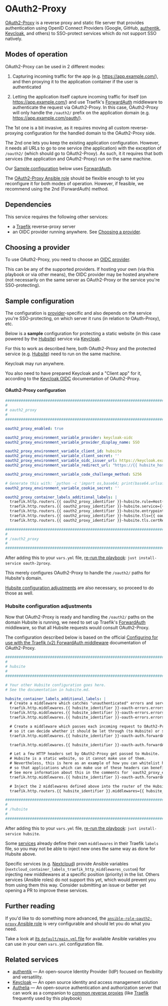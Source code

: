 <!--
SPDX-FileCopyrightText: 2024 Slavi Pantaleev

SPDX-License-Identifier: AGPL-3.0-or-later
-->

# OAuth2-Proxy

[OAuth2-Proxy](https://oauth2-proxy.github.io/oauth2-proxy/) is a reverse proxy and static file server that provides authentication using OpenID Connect Providers (Google, GitHub, [authentik](authentik.md), [Keycloak](keycloak.md), and others) to SSO-protect services which do not support SSO natively.


## Modes of operation

OAuth2-Proxy can be used in 2 different modes:

1. Capturing incoming traffic for the app (e.g. https://app.example.com/), and then proxying it to the application container if the user is authenticated

2. Letting the application itself capture incoming traffic for itself (on https://app.example.com/) and use Traefik's [ForwardAuth](https://doc.traefik.io/traefik/middlewares/http/forwardauth/) middleware to authenticate the request via OAuth2-Proxy. In this case, OAuth2-Proxy will only handle the `/oauth2/` prefix on the application domain (e.g. https://app.example.com/oauth/).

The 1st one is a bit invasive, as it requires moving all custom reverse-proxying configuration for the handled domain to the OAuth2-Proxy side.

The 2nd one lets you keep the existing application configuration. However, it needs all URLs to go to one service (the application) with the exception of `/oauth2/` (which should go to OAuth2-Proxy). As such, it it requires that both services (the application and OAuth2-Proxy) run on the same machine.

Our [Sample configuration](#sample-configuration) below uses [ForwardAuth](https://doc.traefik.io/traefik/middlewares/http/forwardauth/).

The [OAuth2-Proxy Ansible role](https://github.com/mother-of-all-self-hosting/ansible-role-oauth2-proxy) should be flexible enough to let you reconfigure it for both modes of operation. However, if feasible, we recommend using the 2nd (ForwardAuth) method.

## Dependencies

This service requires the following other services:

- a [Traefik](traefik.md) reverse-proxy server
- an OIDC provider running anywhere. See [Choosing a provider](#choosing-a-provider).


## Choosing a provider

To use OAuth2-Proxy, you need to choose an [OIDC provider](https://oauth2-proxy.github.io/oauth2-proxy/configuration/providers/).

This can be any of the supported providers. If hosting your own (via this playbook or via other means), the OIDC provider may be hosted anywhere (not necessarily on the same server as OAuth2-Proxy or the service you're SSO-protecting).


## Sample configuration

The configuration is [provider](https://oauth2-proxy.github.io/oauth2-proxy/configuration/providers/)-specific and also depends on the service you're SSO-protecting, on which server it runs (in relation to OAuth-Proxy), etc.

Below is a **sample** configuration for protecting a static website (in this case powered by the [Hubsite](hubsite.md)) service via [Keycloak](keycloak.md).

For this to work as described here, both OAuth2-Proxy and the protected service (e.g. [Hubsite](hubsite.md)) need to run on the same machine.

Keycloak may run anywhere.

You also need to have prepared Keycloak and a "Client app" for it, according to the [Keycloak OIDC](https://oauth2-proxy.github.io/oauth2-proxy/configuration/providers/keycloak_oidc) documentation of OAuth2-Proxy.


#### OAuth2-Proxy configuration

```yaml
########################################################################
#                                                                      #
# oauth2_proxy                                                         #
#                                                                      #
########################################################################

oauth2_proxy_enabled: true

oauth2_proxy_environment_variable_provider: keycloak-oidc
oauth2_proxy_environment_variable_provider_display_name: SSO

oauth2_proxy_environment_variable_client_id: hubsite
oauth2_proxy_environment_variable_client_secret: ''
oauth2_proxy_environment_variable_oidc_issuer_url: https://keycloak.example.com/realms/my-realm
oauth2_proxy_environment_variable_redirect_url: "https://{{ hubsite_hostname }}/oauth2/callback"

oauth2_proxy_environment_variable_code_challenge_method: S256

# Generate this with: `python -c 'import os,base64; print(base64.urlsafe_b64encode(os.urandom(32)).decode())'`
oauth2_proxy_environment_variable_cookie_secret: ''

oauth2_proxy_container_labels_additional_labels: |
  traefik.http.routers.{{ oauth2_proxy_identifier }}-hubsite.rule=Host(`{{ hubsite_hostname }}`) && PathPrefix(`/oauth2/`)
  traefik.http.routers.{{ oauth2_proxy_identifier }}-hubsite.service={{ oauth2_proxy_identifier }}
  traefik.http.routers.{{ oauth2_proxy_identifier }}-hubsite.entrypoints={{ oauth2_proxy_container_labels_traefik_entrypoints }}
  traefik.http.routers.{{ oauth2_proxy_identifier }}-hubsite.tls={{ oauth2_proxy_container_labels_traefik_tls }}
  traefik.http.routers.{{ oauth2_proxy_identifier }}-hubsite.tls.certResolver={{ oauth2_proxy_container_labels_traefik_tls_certResolver }}

########################################################################
#                                                                      #
# /oauth2_proxy                                                        #
#                                                                      #
########################################################################
```

After adding this to your `vars.yml` file, [re-run the playbook](../installing.md): `just install-service oauth-2proxy`.

This merely configures OAuth2-Proxy to handle the `/oauth2/` paths for Hubsite's domain.

[Hubsite configuration adjustments](#hubsite-configuration-adjustments) are also necessary, so proceed to do those as well.


### Hubsite configuration adjustments

Now that OAuth2-Proxy is ready and handling the `/oauth2/` paths on the domain Hubsite is running, we need to set up Traefik's [ForwardAuth](https://doc.traefik.io/traefik/middlewares/http/forwardauth/) middleware, so that all Hubsite requests would consult OAuth2-Proxy.

The configuration described below is based on the official [Configuring for use with the Traefik (v2) ForwardAuth middleware](https://oauth2-proxy.github.io/oauth2-proxy/configuration/overview#configuring-for-use-with-the-traefik-v2-forwardauth-middleware) documentation of OAuth2-Proxy.

```yml
########################################################################
#                                                                      #
# hubsite                                                              #
#                                                                      #
########################################################################

# Your other Hubsite configuration goes here.
# See the documentation in hubsite.md.

hubsite_container_labels_additional_labels: |
  # Create a middleware which catches "unauthenticated" errors and serves the OAuth-Proxy sign in page.
  traefik.http.middlewares.{{ hubsite_identifier }}-oauth-errors.errors.status=401-403
  traefik.http.middlewares.{{ hubsite_identifier }}-oauth-errors.errors.service={{ oauth2_proxy_identifier }}
  traefik.http.middlewares.{{ hubsite_identifier }}-oauth-errors.errors.query=/oauth2/sign_in?rd={url}

  # Create a middleware which passes each incoming request to OAuth2-Proxy,
  # so it can decide whether it should be let through (to Hubsite) or should blocked (serving the OAuth2-Proxy sign in page).
  traefik.http.middlewares.{{ hubsite_identifier }}-oauth-auth.forwardAuth.address=http://{{ oauth2_proxy_identifier }}:{{ oauth2_proxy_container_process_http_port }}/oauth2/auth

  traefik.http.middlewares.{{ hubsite_identifier }}-oauth-auth.forwardAuth.trustForwardHeader=true

  # Let a few HTTP headers set by OAuth2-Proxy get passed to Hubsite.
  # Hubsite is a static website, so it cannot make use of them.
  # Nevertheless, this is here as an example of how you can whitelist headers,
  # so that applications which can make use of these headers can benefit from it.
  # See more information about this in the comments for `oauth2_proxy_environment_variable_set_xauthrequest`.
  traefik.http.middlewares.{{ hubsite_identifier }}-oauth-auth.forwardAuth.authResponseHeaders=X-Auth-Request-Preferred-Username, X-Auth-Request-Groups

  # Inject the 2 middlewares defined above into the router of the Hubsite service
  traefik.http.routers.{{ hubsite_identifier }}.middlewares={{ hubsite_identifier }}-oauth-errors,{{ hubsite_identifier }}-oauth-auth

########################################################################
#                                                                      #
# /hubsite                                                             #
#                                                                      #
########################################################################
```

After adding this to your `vars.yml` file, [re-run the playbook](../installing.md): `just install-service hubsite`.

Some [services](../supported-services.md) already define their own `middlewares` in their Traefik `labels` file, so you may not be able to inject new ones the same way as done for Hubsite above.

Specific services (e.g. [Nextcloud](nextcloud.md)) provide Ansible variables (`nextcloud_container_labels_traefik_http_middlewares_custom`) for injecting new middlewares at a specific position (priority) in the list. Others services (Ansible roles) do not support this yet, which would prevent you from using them this way. Consider submitting an issue or better yet opening a PR to improve these services.


## Further reading

If you'd like to do something more advanced, the [`ansible-role-oauth2-proxy` Ansible role](https://github.com/mother-of-all-self-hosting/ansible-role-oauth2-proxy) is very configurable and should let you do what you need.

Take a look at [its `default/main.yml` file](https://github.com/mother-of-all-self-hosting/ansible-role-oauth2-proxy/blob/main/defaults/main.yml) for available Ansible variables you can use in your own `vars.yml` configuration file.


## Related services

- [authentik](authentik.md) — An open-source Identity Provider (IdP) focused on flexibility and versatility.
- [Keycloak](keycloak.md) — An open source identity and access management solution
- [Authelia](authelia.md) — An open-source authentication and authorization server that can work as a companion to [common reverse proxies](https://www.authelia.com/overview/prologue/supported-proxies/) (like [Traefik](traefik.md) frequently used by this playbook)
